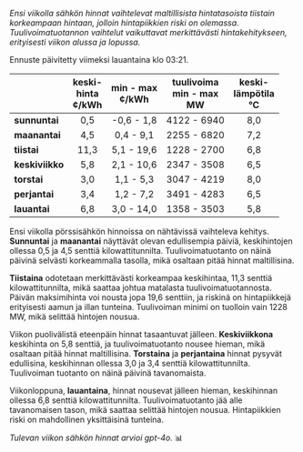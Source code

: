 *Ensi viikolla sähkön hinnat vaihtelevat maltillisista hintatasoista tiistain korkeampaan hintaan, jolloin hintapiikkien riski on olemassa. Tuulivoimatuotannon vaihtelut vaikuttavat merkittävästi hintakehitykseen, erityisesti viikon alussa ja lopussa.*

Ennuste päivitetty viimeksi lauantaina klo 03:21.

|              | keski-<br>hinta<br>¢/kWh | min - max<br>¢/kWh | tuulivoima<br>min - max<br>MW | keski-<br>lämpötila<br>°C |
|:-------------|:----------------:|:----------------:|:-------------:|:-------------:|
| **sunnuntai**  | 0,5              | -0,6 - 1,8        | 4122 - 6940   | 8,0           |
| **maanantai**  | 4,5              | 0,4 - 9,1         | 2255 - 6820   | 7,2           |
| **tiistai**    | 11,3             | 5,1 - 19,6        | 1228 - 2700   | 6,8           |
| **keskiviikko**| 5,8              | 2,1 - 10,6        | 2347 - 3508   | 6,5           |
| **torstai**    | 3,0              | 1,1 - 5,3         | 3047 - 4219   | 8,0           |
| **perjantai**  | 3,4              | 1,2 - 7,2         | 3491 - 4283   | 6,5           |
| **lauantai**   | 6,8              | 3,0 - 14,0        | 1358 - 3503   | 5,8           |

Ensi viikolla pörssisähkön hinnoissa on nähtävissä vaihteleva kehitys. **Sunnuntai** ja **maanantai** näyttävät olevan edullisempia päiviä, keskihintojen ollessa 0,5 ja 4,5 senttiä kilowattitunnilta. Tuulivoimatuotanto on näinä päivinä selvästi korkeammalla tasolla, mikä osaltaan pitää hinnat maltillisina.

**Tiistaina** odotetaan merkittävästi korkeampaa keskihintaa, 11,3 senttiä kilowattitunnilta, mikä saattaa johtua matalasta tuulivoimatuotannosta. Päivän maksimihinta voi nousta jopa 19,6 senttiin, ja riskinä on hintapiikkejä erityisesti aamun ja illan tunteina. Tuulivoiman minimi on tuolloin vain 1228 MW, mikä selittää hintojen nousua.

Viikon puolivälistä eteenpäin hinnat tasaantuvat jälleen. **Keskiviikkona** keskihinta on 5,8 senttiä, ja tuulivoimatuotanto nousee hieman, mikä osaltaan pitää hinnat maltillisina. **Torstaina** ja **perjantaina** hinnat pysyvät edullisina, keskihinnan ollessa 3,0 ja 3,4 senttiä kilowattitunnilta. Tuulivoiman tuotanto on näinä päivinä tavanomaista.

Viikonloppuna, **lauantaina**, hinnat nousevat jälleen hieman, keskihinnan ollessa 6,8 senttiä kilowattitunnilta. Tuulivoimatuotanto jää alle tavanomaisen tason, mikä saattaa selittää hintojen nousua. Hintapiikkien riski on mahdollinen yksittäisinä tunteina.

*Tulevan viikon sähkön hinnat arvioi gpt-4o.* 📊
